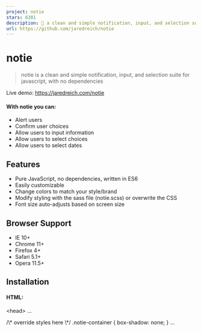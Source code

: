 ```yaml
---
project: notie
stars: 6301
description: 🔔 a clean and simple notification, input, and selection suite for javascript, with no dependencies
url: https://github.com/jaredreich/notie
---
```


notie
=====

> notie is a clean and simple notification, input, and selection suite for javascript, with no dependencies

Live demo: https://jaredreich.com/notie

#### With notie you can:

-   Alert users
-   Confirm user choices
-   Allow users to input information
-   Allow users to select choices
-   Allow users to select dates

Features
--------

-   Pure JavaScript, no dependencies, written in ES6
-   Easily customizable
-   Change colors to match your style/brand
-   Modify styling with the sass file (notie.scss) or overwrite the CSS
-   Font size auto-adjusts based on screen size

Browser Support
---------------

-   IE 10+
-   Chrome 11+
-   Firefox 4+
-   Safari 5.1+
-   Opera 11.5+

Installation
------------

#### HTML:

<head\>
  ...
  <link rel\="stylesheet" type\="text/css" href\="https://unpkg.com/notie/dist/notie.min.css"\>
  <style\>
    /\* override styles here \*/
    .notie-container {
      box-shadow: none;
    }
  </style\>
</head\>
<body\>
  ...
  <!-- Bottom of body -->
  <script src\="https://unpkg.com/notie"\></script\>
</body\>

#### npm:

npm install notie

Usage
-----

#### ES6:

import notie from 'notie'
// or
import { alert, force, confirm, input, select, date, setOptions, hideAlerts } from 'notie'

#### Browser:

notie
// or
window.notie

#### Available methods:

notie.alert({
  type: Number|String, // optional, default = 4, enum: \[1, 2, 3, 4, 5, 'success', 'warning', 'error', 'info', 'neutral'\]
  text: String,
  stay: Boolean, // optional, default = false
  time: Number, // optional, default = 3, minimum = 1,
  position: String // optional, default = 'top', enum: \['top', 'bottom'\]
})

notie.force({
  type: Number|String, // optional, default = 5, enum: \[1, 2, 3, 4, 5, 'success', 'warning', 'error', 'info', 'neutral'\]
  text: String,
  buttonText: String, // optional, default = 'OK'
  position: String, // optional, default = 'top', enum: \['top', 'bottom'\]
  callback: Function // optional
}, callbackOptional())

notie.confirm({
  text: String,
  submitText: String, // optional, default = 'Yes'
  cancelText: String, // optional, default = 'Cancel'
  position: String, // optional, default = 'top', enum: \['top', 'bottom'\]
  submitCallback: Function, // optional
  cancelCallback: Function // optional
}, submitCallbackOptional(), cancelCallbackOptional())

notie.input({
  text: String,
  submitText: String, // optional, default = 'Submit'
  cancelText: String, // optional, default = 'Cancel'
  position: String, // optional, default = 'top', enum: \['top', 'bottom'\]
  submitCallback: Function(value), // optional
  cancelCallback: Function(value), // optional
  autocapitalize: 'words', // default: 'none'
  autocomplete: 'on', // default: 'off'
  autocorrect: 'off', // default: 'off'
  autofocus: 'true', // default: 'true'
  inputmode: 'latin', // default: 'verbatim'
  max: '10000',// default: ''
  maxlength: '10', // default: ''
  min: '5', // default: ''
  minlength: '1', // default: ''
  placeholder: 'Jane Smith', // default: ''
  value: String, // default: ''
  spellcheck: 'false', // default: 'default'
  step: '5', // default: 'any'
  type: 'text', // default: 'text'
  allowed: \['an', 's'\] // Default: null, 'an' = alphanumeric, 'a' = alpha, 'n' = numeric, 's' = spaces allowed. Can be custom RegExp, ex. allowed: new RegExp('\[^0-9\]', 'g')
}, submitCallbackOptional(value), cancelCallbackOptional(value))

notie.select({
  text: String,
  cancelText: String, // optional, default = 'Cancel'
  position: String, // optional, default = 'bottom', enum: \['top', 'bottom'\]
  choices: \[
    {
      type: Number|String, // optional, default = 1
      text: String,
      handler: Function
    }
    ...
  \],
  cancelCallback: Function // optional
}, cancelCallbackOptional())

notie.date({
  value: Date,
  submitText: String, // optional, default = 'OK'
  cancelText: String, // optional, default = 'Cancel'
  position: String, // optional, default = 'top', enum: \['top', 'bottom'\]
  submitCallback: Function(date), // optional
  cancelCallback: Function(date) // optional
}, submitCallbackOptional(date), cancelCallbackOptional(date))

#### For example:

notie.alert({ text: 'Info!' })
notie.alert({ type: 1, text: 'Success!', stay: true }) // Never hides unless clicked, or escape or enter is pressed
notie.alert({ type: 'success', text: 'Success!', time: 2 }) // Hides after 2 seconds
notie.alert({ type: 2, text: 'Warning<br><b>with</b><br><i>HTML</i><br><u>included.</u>' })
notie.alert({ type: 'warning', text: 'Watch it...' })
notie.alert({ type: 3, text: 'Error.', position: 'bottom' })
notie.alert({ type: 'error', text: 'Oops!' })
notie.alert({ type: 4, text: 'Information.' })
notie.alert({ type: 'info', text: 'FYI, blah blah blah.' })

notie.force({
  type: 3,
  text: 'You cannot do that, sending you back.',
  buttonText: 'OK',
  callback: function () {
    notie.alert({ type: 3, text: 'Maybe when you\\'re older...' })
  }
})

notie.confirm({
  text: 'Are you sure you want to do that?<br><b>That\\'s a bold move...</b>',
  cancelCallback: function () {
    notie.alert({ type: 3, text: 'Aw, why not? :(', time: 2 })
  },
  submitCallback: function () {
    notie.alert({ type: 1, text: 'Good choice! :D', time: 2 })
  }
})
notie.confirm({ text: 'Are you sure?' }, function() {
  notie.confirm({ text: 'Are you <b>really</b> sure?' }, function() {
    notie.confirm({ text: 'Are you <b>really</b> <i>really</i> sure?' }, function() {
      notie.alert({ text: 'Okay, jeez...' })
    })
  })
})

notie.input({
  text: 'Please enter your email:',
  submitText: 'Submit',
  cancelText: 'Cancel',
  cancelCallback: function (value) {
    notie.alert({ type: 3, text: 'You cancelled with this value: ' + value })
  },
  submitCallback: function (value) {
    notie.alert({ type: 1, text: 'You entered: ' + value })
  },
  value: 'jane@doe.com',
  type: 'email',
  placeholder: 'name@example.com'
})

notie.input({
  text: 'Please enter your name:',
  type: 'text',
  placeholder: 'Jane Doe',
  allowed: \['a', 's'\]
}, function(value) {
  notie.alert({ type: 1, text: 'You entered: ' + value })
}, function(value) {
  notie.alert({ type: 3, text: 'You cancelled with this value: ' + value })
})

notie.input({
  text: 'Please enter the price:',
  cancelCallback: function (value) {
    notie.alert({ type: 3, text: 'You cancelled with this value: ' + value })
  },
  submitCallback: function (value) {
    notie.alert({ type: 1, text: 'You entered: ' + value })
  },
  type: 'text',
  placeholder: '500',
  allowed: new RegExp('\[^0-9\]', 'g')
})

notie.select({
  text: 'Demo item #1, owner is Jane Smith',
  cancelText: 'Close',
  cancelCallback: function () {
    notie.alert({ type: 5, text: 'Cancel!' })
  },
  choices: \[
    {
      text: 'Share',
      handler: function () {
        notie.alert({ type: 1, text: 'Share item!' })
      }
    },
    {
      text: 'Open',
      handler: function () {
        notie.alert({ type: 1, text: 'Open item!' })
      }
    },
    {
      type: 2,
      text: 'Edit',
      handler: function () {
        notie.alert({ type: 2, text: 'Edit item!' })
      }
    },
    {
      type: 3,
      text: 'Delete',
      handler: function () {
        notie.alert({ type: 3, text: 'Delete item!' })
      }
    }
  \]
})

function date() {
  notie.date({
    value: new Date(2015, 8, 27),
    cancelCallback: function (date) {
      notie.alert({ type: 3, text: 'You cancelled: ' + date.toISOString() })
    },
    submitCallback: function (date) {
      notie.alert({ type: 1, text: 'You selected: ' + date.toISOString() })
    }
  })
}

#### Use ES6 for nicer code and to inherit `this`:

notie.confirm({
  text: 'Leave the page?',
  submitCallback: () \=> this.location.href \= 'https://google.com'
})

notie.confirm({
  text: 'Is ES6 great?',
  cancelCallback: () \=> notie.alert({ type: 3, text: 'Why not?' }),
  submitCallback: () \=> notie.alert({ type: 1, text: 'I Agree' })
})

notie.force({
  type: 3,
  text: 'You cannot do that, sending you back.',
  buttonText: 'OK',
  callback: () \=> notie.alert({ type: 3, text: 'Maybe when you\\'re older...' })
})

Custom Styles
-------------

#### SASS:

// Before notie is imported:
$notie-color-success: #57BF57;
$notie-color-warning: #D6A14D;
$notie-color-error: #E1715B;
$notie-color-info: #4D82D6;
$notie-color-neutral: #A0A0A0;
// See all overwriteable variables in src/notie.scss

// Then import notie:
@import '../../node\_modules/notie/src/notie';

#### CSS:

/\* After notie styles are applied to DOM: \*/
.notie-container {
  box-shadow: none;
}

Options & Methods
-----------------

// Showing all available options with defaults
notie.setOptions({
  alertTime: 3,
  dateMonths: \['January', 'February', 'March', 'April', 'May', 'June', 'July', 'August', 'September', 'October', 'November', 'December'\]
  overlayClickDismiss: true,
  overlayOpacity: 0.75,
  transitionCurve: 'ease',
  transitionDuration: 0.3,
  transitionSelector: 'all'
  classes: {
    container: 'notie-container',
    textbox: 'notie-textbox',
    textboxInner: 'notie-textbox-inner',
    button: 'notie-button',
    element: 'notie-element',
    elementHalf: 'notie-element-half',
    elementThird: 'notie-element-third',
    overlay: 'notie-overlay',
    backgroundSuccess: 'notie-background-success',
    backgroundWarning: 'notie-background-warning',
    backgroundError: 'notie-background-error',
    backgroundInfo: 'notie-background-info',
    backgroundNeutral: 'notie-background-neutral',
    backgroundOverlay: 'notie-background-overlay',
    alert: 'notie-alert',
    inputField: 'notie-input-field',
    selectChoiceRepeated: 'notie-select-choice-repeated',
    dateSelectorInner: 'notie-date-selector-inner',
    dateSelectorUp: 'notie-date-selector-up'
  },
  ids: {
    overlay: 'notie-overlay'
  },
  positions: {
    alert: 'top',
    force: 'top',
    confirm: 'top',
    input: 'top',
    select: 'bottom',
    date: 'top'
  }
})

// programmatically hide all alerts with an optional callback function
notie.hideAlerts(callbackOptional)

License
-------

MIT
